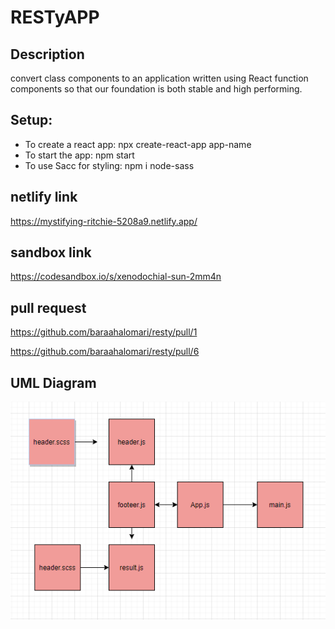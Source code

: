 # RESTyAPP

## Description

convert class components to an application written using React function components so that our foundation is both stable and high performing.


## Setup:


* To create a react app: npx create-react-app app-name
* To start the app: npm start
* To use Sacc for styling: npm i node-sass

## netlify link
https://mystifying-ritchie-5208a9.netlify.app/

## sandbox link


https://codesandbox.io/s/xenodochial-sun-2mm4n


## pull request

https://github.com/baraahalomari/resty/pull/1

https://github.com/baraahalomari/resty/pull/6

## UML Diagram

![uml](./33.png)
